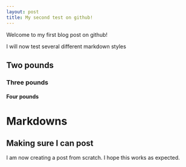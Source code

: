 ```yaml
---
layout: post
title: My second test on github!
---
```


Welcome to my first blog post on github!

I will now test several different markdown styles

## Two pounds

### Three pounds

#### Four pounds

# Markdowns

## Making sure I can post

I am now creating a post from scratch. I hope this works as expected.
